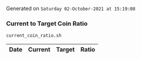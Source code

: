 Generated on `Saturday 02-October-2021 at 15:19:08`

### Current to Target Coin Ratio
`current_coin_ratio.sh`

Date|Current|Target|Ratio
---|---|---|---
